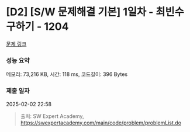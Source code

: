 # [D2] [S/W 문제해결 기본] 1일차 - 최빈수 구하기 - 1204 

[문제 링크](https://swexpertacademy.com/main/code/problem/problemDetail.do?contestProbId=AV13zo1KAAACFAYh) 

### 성능 요약

메모리: 73,216 KB, 시간: 118 ms, 코드길이: 396 Bytes

### 제출 일자

2025-02-02 22:58



> 출처: SW Expert Academy, https://swexpertacademy.com/main/code/problem/problemList.do